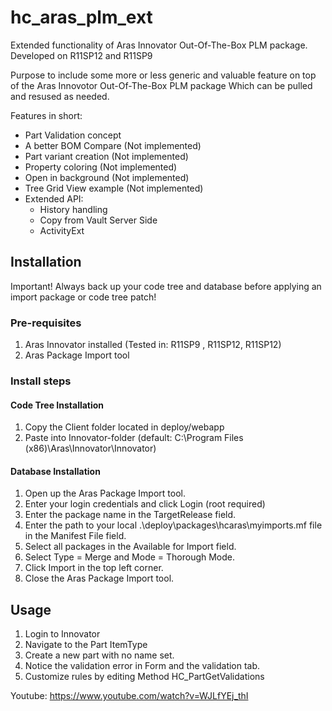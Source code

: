# hc_aras_plm_ext
Extended functionality of Aras Innovator Out-Of-The-Box PLM package.
Developed on R11SP12 and R11SP9

Purpose to include some more or less generic and valuable feature on top of the Aras Innovotor Out-Of-The-Box PLM package
Which can be pulled and resused as needed.

Features in short:
* Part Validation concept
* A better BOM Compare (Not implemented)
* Part variant creation (Not implemented)
* Property coloring (Not implemented)
* Open in background (Not implemented)
* Tree Grid View example (Not implemented)
* Extended API:
   * History handling
   * Copy from Vault Server Side
   * ActivityExt
   
 ## Installation 
 Important!
 Always back up your code tree and database before applying an import package or code tree patch!
 
 ### Pre-requisites
 1. Aras Innovator installed (Tested in: R11SP9 , R11SP12, R11SP12)
 2. Aras Package Import tool
 
 ### Install steps
 #### Code Tree Installation
 1. Copy the Client folder located in deploy/webapp
 2. Paste into Innovator-folder (default: C:\Program Files (x86)\Aras\Innovator\Innovator)
 
 #### Database Installation
 1. Open up the Aras Package Import tool.
 2. Enter your login credentials and click Login (root required)
 3. Enter the package name in the TargetRelease field.
 4. Enter the path to your local .\deploy\packages\hcaras\myimports.mf file in the Manifest File field.
 5. Select all packages in the Available for Import field.
 6. Select Type = Merge and Mode = Thorough Mode.
 7. Click Import in the top left corner.
 8. Close the Aras Package Import tool.
 
 ## Usage
 1. Login to Innovator
 2. Navigate to the Part ItemType
 3. Create a new part with no name set.
 4. Notice the validation error in Form and the validation tab.
 5. Customize rules by editing Method HC_PartGetValidations
 
 Youtube: https://www.youtube.com/watch?v=WJLfYEj_thI
